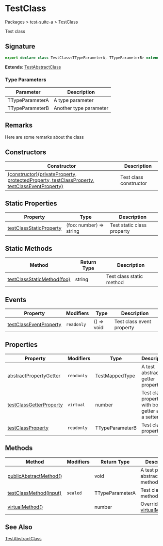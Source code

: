 # TestClass

[Packages](/) > [test-suite-a](/test-suite-a/) > [TestClass](/test-suite-a/testclass-class/)

Test class

<h2 id="testclass-signature">Signature</h2>

```typescript
export declare class TestClass<TTypeParameterA, TTypeParameterB> extends TestAbstractClass
```

**Extends**: [TestAbstractClass](/test-suite-a/testabstractclass-class/)

### Type Parameters

| Parameter | Description |
| - | - |
| TTypeParameterA | A type parameter |
| TTypeParameterB | Another type parameter |

<h2 id="testclass-remarks">Remarks</h2>

Here are some remarks about the class

## Constructors

| Constructor | Description |
| - | - |
| [(constructor)(privateProperty, protectedProperty, testClassProperty, testClassEventProperty)](/test-suite-a/testclass-class/_constructor_-constructor) | Test class constructor |

## Static Properties

| Property | Type | Description |
| - | - | - |
| [testClassStaticProperty](/test-suite-a/testclass-class/testclassstaticproperty-property) | (foo: number) => string | Test static class property |

## Static Methods

| Method | Return Type | Description |
| - | - | - |
| [testClassStaticMethod(foo)](/test-suite-a/testclass-class/testclassstaticmethod-method) | string | Test class static method |

## Events

| Property | Modifiers | Type | Description |
| - | - | - | - |
| [testClassEventProperty](/test-suite-a/testclass-class/testclasseventproperty-property) | `readonly` | () => void | Test class event property |

## Properties

| Property | Modifiers | Type | Description |
| - | - | - | - |
| [abstractPropertyGetter](/test-suite-a/testclass-class/abstractpropertygetter-property) | `readonly` | [TestMappedType](/test-suite-a/testmappedtype-typealias/) | A test abstract getter property. |
| [testClassGetterProperty](/test-suite-a/testclass-class/testclassgetterproperty-property) | `virtual` | number | Test class property with both a getter and a setter. |
| [testClassProperty](/test-suite-a/testclass-class/testclassproperty-property) | `readonly` | TTypeParameterB | Test class property |

## Methods

| Method | Modifiers | Return Type | Description |
| - | - | - | - |
| [publicAbstractMethod()](/test-suite-a/testclass-class/publicabstractmethod-method) | | void | A test public abstract method. |
| [testClassMethod(input)](/test-suite-a/testclass-class/testclassmethod-method) | `sealed` | TTypeParameterA | Test class method |
| [virtualMethod()](/test-suite-a/testclass-class/virtualmethod-method) | | number | Overrides [virtualMethod()](/test-suite-a/testabstractclass-class/virtualmethod-method). |

<h2 id="testclass-see-also">See Also</h2>

[TestAbstractClass](/test-suite-a/testabstractclass-class/)
